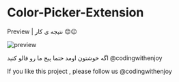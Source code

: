 # Color-Picker-Extension




Preview | نتیجه ی کار 😊😉

![preview](https://user-images.githubusercontent.com/113675029/221230691-99f22e7e-cd13-4f6a-855b-5dfdec8331b3.gif)


اگه خوشتون اومد حتما پیج ما رو فالو کنید @codingwithenjoy

If you like this project , please follow us @codingwithenjoy
